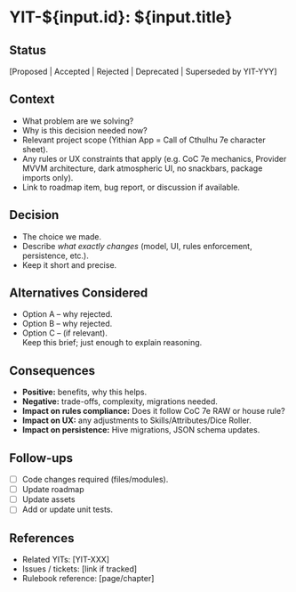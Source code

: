 # YIT-${input.id}: ${input.title}

## Status
[Proposed | Accepted | Rejected | Deprecated | Superseded by YIT-YYY]

## Context
- What problem are we solving?  
- Why is this decision needed now?  
- Relevant project scope (Yithian App = Call of Cthulhu 7e character sheet).  
- Any rules or UX constraints that apply (e.g. CoC 7e mechanics, Provider MVVM architecture, dark atmospheric UI, no snackbars, package imports only).  
- Link to roadmap item, bug report, or discussion if available.

## Decision
- The choice we made.  
- Describe *what exactly changes* (model, UI, rules enforcement, persistence, etc.).  
- Keep it short and precise.

## Alternatives Considered
- Option A – why rejected.  
- Option B – why rejected.  
- Option C – (if relevant).  
Keep this brief; just enough to explain reasoning.

## Consequences
- **Positive:** benefits, why this helps.  
- **Negative:** trade-offs, complexity, migrations needed.  
- **Impact on rules compliance:** Does it follow CoC 7e RAW or house rule?  
- **Impact on UX:** any adjustments to Skills/Attributes/Dice Roller.  
- **Impact on persistence:** Hive migrations, JSON schema updates.

## Follow-ups
- [ ] Code changes required (files/modules).  
- [ ] Update roadmap
- [ ] Update assets
- [ ] Add or update unit tests.  

## References
- Related YITs: [YIT-XXX]  
- Issues / tickets: [link if tracked]  
- Rulebook reference: [page/chapter]  
